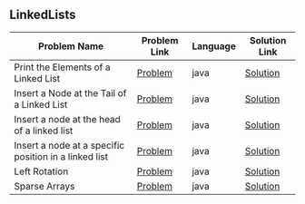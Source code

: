 ## LinkedLists

|Problem Name|Problem Link|Language|Solution Link|
---|---|---|---
|Print the Elements of a Linked List|[Problem](https://www.hackerrank.com/challenges/print-the-elements-of-a-linked-list/problem)|java|[Solution](./PrinttheElementsofaLinkedList.java)|
|Insert a Node at the Tail of a Linked List|[Problem](https://www.hackerrank.com/challenges/insert-a-node-at-the-tail-of-a-linked-list/problem)|java|[Solution](./InsertaNodeattheTailofaLinkedList.java)|
|Insert a node at the head of a linked list|[Problem](https://www.hackerrank.com/challenges/insert-a-node-at-the-head-of-a-linked-list/problem)|java|[Solution](./InsertANodeAtTheHeadOfalinkedlist.java)|
|Insert a node at a specific position in a linked list|[Problem](https://www.hackerrank.com/challenges/insert-a-node-at-a-specific-position-in-a-linked-list/problem)|java|[Solution](./InsertaNodeAtaSpecificPositionInaLinkedList.java)|
|Left Rotation|[Problem](https://www.hackerrank.com/challenges/array-left-rotation/problem)|java|[Solution](./LeftRotation.java)|
|Sparse Arrays|[Problem](https://www.hackerrank.com/challenges/sparse-arrays/problem)|java|[Solution](./SparseArrays.java)|